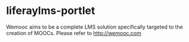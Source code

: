 # liferaylms-portlet
Wemooc aims to be a complete LMS solution specifically targeted to the creation of MOOCs.  Please refer to http://wemooc.com
